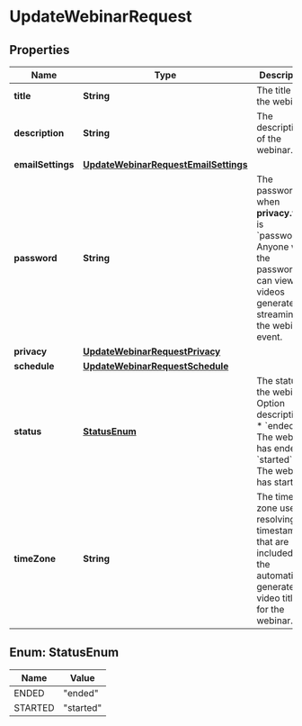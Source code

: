 

# UpdateWebinarRequest


## Properties

| Name | Type | Description | Notes |
|------------ | ------------- | ------------- | -------------|
|**title** | **String** | The title of the webinar. |  [optional] |
|**description** | **String** | The description of the webinar. |  [optional] |
|**emailSettings** | [**UpdateWebinarRequestEmailSettings**](UpdateWebinarRequestEmailSettings.md) |  |  [optional] |
|**password** | **String** | The password when **privacy.view** is &#x60;password&#x60;. Anyone with the password can view the videos generated by streaming to the webinar event. |  [optional] |
|**privacy** | [**UpdateWebinarRequestPrivacy**](UpdateWebinarRequestPrivacy.md) |  |  [optional] |
|**schedule** | [**UpdateWebinarRequestSchedule**](UpdateWebinarRequestSchedule.md) |  |  [optional] |
|**status** | [**StatusEnum**](#StatusEnum) | The status of the webinar.  Option descriptions:  * &#x60;ended&#x60; - The webinar has ended.  * &#x60;started&#x60; - The webinar has started.  |  [optional] |
|**timeZone** | **String** | The time zone used in resolving the timestamps that are included in the automatically generated video titles for the webinar. |  [optional] |



## Enum: StatusEnum

| Name | Value |
|---- | -----|
| ENDED | &quot;ended&quot; |
| STARTED | &quot;started&quot; |




